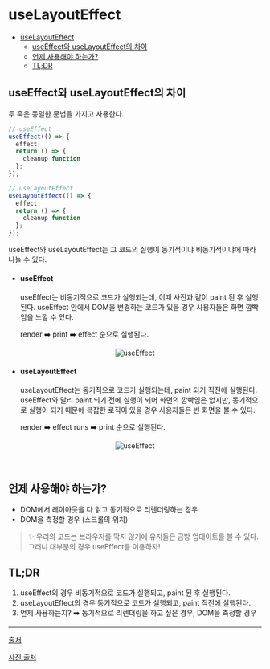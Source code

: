 # useLayoutEffect

- [useLayoutEffect](#uselayouteffect)
  - [useEffect와 useLayoutEffect의 차이](#useeffect와-uselayouteffect의-차이)
  - [언제 사용해야 하는가?](#언제-사용해야-하는가)
  - [TL;DR](#tldr)

## useEffect와 useLayoutEffect의 차이

두 훅은 동일한 문법을 가지고 사용한다.

```jsx
// useEffect
useEffect(() => {
  effect;
  return () => {
    cleanup function
  };
});

// useLayoutEffect
useLayoutEffect(() => {
  effect;
  return () => {
    cleanup function
  };
});
```

useEffect와 useLayoutEffect는 그 코드의 실행이 동기적이냐 비동기적이냐에 따라 나눌 수 있다.

- #### useEffect

  useEffect는 비동기적으로 코드가 실행되는데, 이때 사진과 같이 paint 된 후 실행된다.
  useEffect 안에서 DOM을 변경하는 코드가 있을 경우 사용자들은 화면 깜빡임을 느낄 수 있다.

  render ➡️ print ➡️ effect 순으로 실행된다.

<p align="center">
  <img src="https://miro.medium.com/max/640/1*Q5DfWHYDNQdfnal-IvW05g.webp" alt="useEffect" />
</p>

- #### useLayoutEffect

  useLayoutEffect는 동기적으로 코드가 실행되는데, paint 되기 직전에 실행된다.
  useEffect와 달리 paint 되기 전에 실행이 되어 화면의 깜빡임은 없지만, 동기적으로 실행이 되기 때문에 복잡한 로직이 있을 경우 사용자들은 빈 화면을 볼 수 있다.

  render ➡️ effect runs ➡️ print 순으로 실행된다.

<p align="center">
  <img src="https://miro.medium.com/max/640/1*ZmRLve6CMNAuaQ5EFUa-8g.webp" alt="useEffect" />
</p>

<br/>

## 언제 사용해야 하는가?

- DOM에서 레이아웃을 다 읽고 동기적으로 리렌더링하는 경우
- DOM을 측정할 경우 (스크롤의 위치)

> ✨ 우리의 코드는 브라우저를 막지 않기에 유저들은 금방 업데이트를 볼 수 있다. 그러니 대부분의 경우 useEffect를 이용하자!

## TL;DR

1. useEffect의 경우 비동기적으로 코드가 실행되고, paint 된 후 실행된다.
2. useLayoutEffect의 경우 동기적으로 코드가 실행되고, paint 직전에 실행된다.
3. 언제 사용하는지? ➡️ 동기적으로 리렌더링을 하고 싶은 경우, DOM을 측정할 경우

---

[출처](https://kentcdodds.com/blog/useeffect-vs-uselayouteffect)

[사진 출처](https://pubudu2013101.medium.com/what-is-the-real-difference-between-react-useeffect-and-uselayouteffect-51723096dc19)
